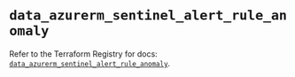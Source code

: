 # `data_azurerm_sentinel_alert_rule_anomaly`

Refer to the Terraform Registry for docs: [`data_azurerm_sentinel_alert_rule_anomaly`](https://registry.terraform.io/providers/hashicorp/azurerm/4.41.0/docs/data-sources/sentinel_alert_rule_anomaly).
